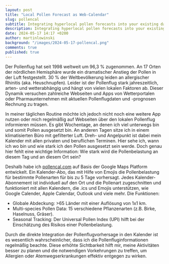 ```yaml
---
layout: post
title: "Local Pollen Forecast as Web-Calendar"
slug: pollencal
subtitle: Integrating hyperlocal pollen forecasts into your existing daily schedules. A web-calendar subscription with detailed and reliable pollen indexes of over 14 species, without having to check a separate app.
description: Integrating hyperlocal pollen forecasts into your existing daily schedules. A web-calendar subscription with detailed and reliable pollen indexes of over 14 species, without having to check a separate app.
date: 2024-05-17 14:17 +0200
author: martinlowinski
background: "/images/2024-05-17-pollencal.png"
comments: true
published: true
---
```


Der Pollenflug hat seit 1998 weltweit um 96,3 % zugenommen. An 17 Orten der nördlichen Hemisphäre wurde ein dramatischer Anstieg der Pollen in der Luft festgestellt. 30 % der Weltbevölkerung leiden an allergischer Rhinitis (aka. Heuschnupfen). Leider ist der Pollenflug stark jahreszeitlich, arten- und wetterabhängig und hängt von vielen lokalen Faktoren ab. Dieser Dynamik versuchen zahlreiche Webseiten und Apps von Wetterportalen oder Pharmaunternehmen mit aktuellen Pollenflugdaten und -prognosen Rechnung zu tragen.

In meiner täglichen Routine möchte ich jedoch nicht noch eine weitere App nutzen oder mich regelmäßig auf Webseiten über den lokalen Pollenflug informieren müssen. Es gibt Wochentage, an denen ich viel unterwegs bin und somit Pollen ausgesetzt bin. An anderen Tagen sitze ich in einem klimatisierten Büro mit gefilterter Luft. Dreh- und Angelpunkt ist dabei mein Kalender mit allen privaten und beruflichen Terminen. Hier sehe ich, wann ich wo bin und wie stark ich den Pollen ausgesetzt sein werde. Doch genau hier fehlt eine wichtige Information: Wie stark wird die Pollenbelastung an diesem Tag und an diesem Ort sein?

Deshalb habe ich [pollencal.com](https://pollencal.com) auf Basis der Google Maps Platform entwickelt. Ein Kalender-Abo, das mit Hilfe von Emojis die Pollenbelastung für bestimmte Pollenarten für bis zu 5 Tage vorhersagt. Jedes Kalender-Abonnement ist individuell auf den Ort und die Pollenart zugeschnitten und funktioniert mit allen Kalendern, die .ics und Emojis unterstützen, wie Google Calender, Apple Calendar, Outlook und viele mehr. Die Funktionen:

- Globale Abdeckung: >65 Länder mit einer Auflösung von 1x1 km.
- Multi-species Pollen Data: 15 verschiedene Pflanzenarten (z.B. Birke, Haselnuss, Gräser).
- Seasonal Tracking: Der Universal Pollen Index (UPI) hilft bei der Einschätzung des Risikos einer Pollenbelastung.

Durch die direkte Integration der Pollenflugvorhersage in den Kalender ist es wesentlich wahrscheinlicher, dass ich die Pollenfluginformationen regelmäßig beachte. Diese erhöhte Sichtbarkeit hilft mir, meine Aktivitäten besser zu planen und die notwendigen Vorkehrungen zu treffen, um Allergien oder Atemwegserkrankungen effektiv entgegen zu wirken.
